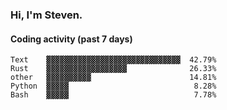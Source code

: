 ### Hi, I'm Steven.

#### Coding activity (past 7 days)
```
Text    ▓▓▓▓▓▓▓▓▓▓▓▓▓▓▓▓▓▓▓▓▓▓▓▓▓▓▓▓▓▓  42.79%
Rust    ▓▓▓▓▓▓▓▓▓▓▓▓▓▓▓▓▓▓              26.33%
other   ▓▓▓▓▓▓▓▓▓▓                      14.81%
Python  ▓▓▓▓▓                            8.28%
Bash    ▓▓▓▓▓                            7.78%
```
